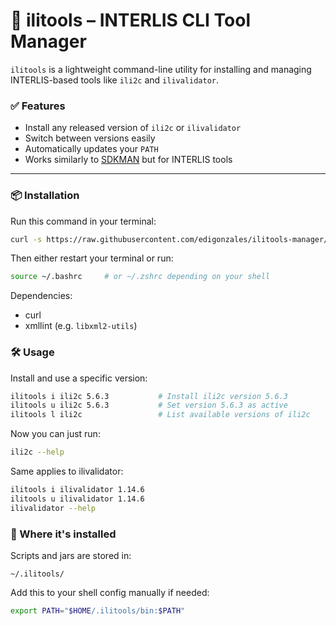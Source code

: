 # 🚀 ilitools – INTERLIS CLI Tool Manager

`ilitools` is a lightweight command-line utility for installing and managing INTERLIS-based tools like `ili2c` and `ilivalidator`.

### ✅ Features

- Install any released version of `ili2c` or `ilivalidator`
- Switch between versions easily
- Automatically updates your `PATH`
- Works similarly to [SDKMAN](https://sdkman.io/) but for INTERLIS tools

---

### 📦 Installation

Run this command in your terminal:

```bash
curl -s https://raw.githubusercontent.com/edigonzales/ilitools-manager/refs/heads/main/install-ilitools.sh | bash
```

Then either restart your terminal or run:

```bash
source ~/.bashrc     # or ~/.zshrc depending on your shell
```
Dependencies:

- curl
- xmllint (e.g. `libxml2-utils`)

### 🛠 Usage

Install and use a specific version:

```bash
ilitools i ili2c 5.6.3           # Install ili2c version 5.6.3
ilitools u ili2c 5.6.3           # Set version 5.6.3 as active
ilitools l ili2c                 # List available versions of ili2c
```

Now you can just run:

```bash
ili2c --help
```

Same applies to ilivalidator:

```bash
ilitools i ilivalidator 1.14.6
ilitools u ilivalidator 1.14.6
ilivalidator --help
```

### 📂 Where it's installed

Scripts and jars are stored in:

```
~/.ilitools/
```

Add this to your shell config manually if needed:

```bash
export PATH="$HOME/.ilitools/bin:$PATH"
```